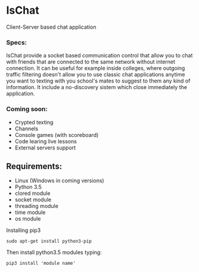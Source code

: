 # IsChat
Client-Server based chat application

### Specs:
IsChat provide a socket based communication control that
allow you to chat with friends that are connected to the same
network without internet connection.
It can be useful for example inside colleges, where outgoing
traffic filtering doesn't allow you to use classic chat
applications anytime you want to texting with you school's mates
to suggest to them any kind of information.
It include a no-discovery sistem which close immediately the
application.

### Coming soon:
+ Crypted texting
+ Channels
+ Console games (with scoreboard)
+ Code learing live lessons
+ External servers support



Requirements:
-
+ Linux (Windows in coming versions)
+ Python 3.5
+ clored module
+ socket module
+ threading module
+ time module
+ os module

Installing pip3
```
sudo apt-get install python3-pip
```
Then install python3.5 modules typing:
```
pip3 install 'module name'
```
